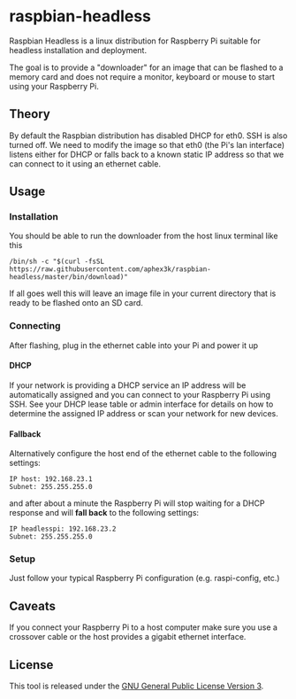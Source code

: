 # raspbian-headless
Raspbian Headless is a linux distribution for Raspberry Pi suitable for headless installation and deployment.

The goal is to provide a "downloader" for an image that can be flashed to a memory card and does not require a monitor, keyboard or mouse to start using your Raspberry Pi.

## Theory

By default the Raspbian distribution has disabled DHCP for eth0. SSH is also turned off. We need to modify the image so that eth0 (the Pi's lan interface) listens either for DHCP or falls back to a known static IP address so that we can connect to it using an ethernet cable.

## Usage

### Installation
You should be able to run the downloader from the host linux terminal like this

```
/bin/sh -c "$(curl -fsSL https://raw.githubusercontent.com/aphex3k/raspbian-headless/master/bin/download)"
```

If all goes well this will leave an image file in your current directory that is ready to be flashed onto an SD card.

### Connecting
After flashing, plug in the ethernet cable into your Pi and power it up

#### DHCP
If your network is providing a DHCP service an IP address will be automatically assigned and you can connect to your Raspberry Pi using SSH. See your DHCP lease table or admin interface for details on how to determine the assigned IP address or scan your network for new devices.

#### Fallback
Alternatively configure the host end of the ethernet cable to the following settings:

```
IP host: 192.168.23.1
Subnet: 255.255.255.0
```
and after about a minute the Raspberry Pi will stop waiting for a DHCP response and will **fall back** to the following settings:

```
IP headlesspi: 192.168.23.2
Subnet: 255.255.255.0
```

### Setup

Just follow your typical Raspberry Pi configuration (e.g. raspi-config, etc.)

## Caveats

If you connect your Raspberry Pi to a host computer make sure you use a crossover cable or the host provides a gigabit ethernet interface.

## License

This tool is released under the [GNU General Public License Version 3](https://github.com/aphex3k/raspbian-headless/blob/master/LICENSE).
